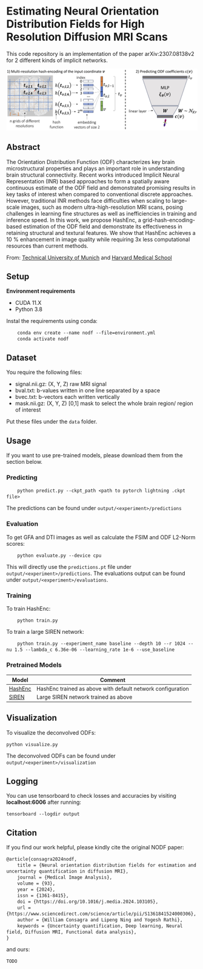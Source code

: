 # Estimating Neural Orientation Distribution Fields for High Resolution Diffusion MRI Scans

This code repository is an implementation of the paper arXiv:2307.08138v2 for 2 different kinds of implicit networks.

<p align="center"><img width="750" src="./docs/method.png"></p>

## Abstract

The Orientation Distribution Function (ODF) characterizes key brain microstructural
properties and plays an important role in understanding brain structural connectivity.
Recent works introduced Implicit Neural Representation (INR) based approaches
to form a spatially aware continuous estimate of the ODF field and demonstrated
promising results in key tasks of interest when compared to conventional discrete
approaches. However, traditional INR methods face difficulties when scaling to large-
scale images, such as modern ultra-high-resolution MRI scans, posing challenges in
learning fine structures as well as inefficiencies in training and inference speed. In this
work, we propose HashEnc, a grid-hash-encoding-based estimation of the ODF field
and demonstrate its effectiveness in retaining structural and textural features. We show
that HashEnc achieves a 10 % enhancement in image quality while requiring 3x less
computational resources than current methods.

From: [Technical University of Munich](https://www.tum.de/en/) and [Harvard Medical School](https://hms.harvard.edu/)

## Setup 

**Environment requirements**
- CUDA 11.X
- Python 3.8

Instal the requirements using conda:

```shell
    conda env create --name nodf --file=environment.yml
    conda activate nodf
```

## Dataset

You require the following files:
- signal.nii.gz: (X, Y, Z) raw MRI signal
- bval.txt: b-values written in one line separated by a space
- bvec.txt: b-vectors each written vertically
- mask.nii.gz: (X, Y, Z) [0,1] mask to select the whole brain region/ region of interest

Put these files under the <code>data</code> folder.

## Usage

If you want to use pre-trained models, please download them from the section below.

### Predicting

```shell
    python predict.py --ckpt_path <path to pytorch lightning .ckpt file>
```

The predictions can be found under `output/<experiment>/predictions`

### Evaluation

To get GFA and DTI images as well as calculate the FSIM and ODF L2-Norm scores:

```shell
    python evaluate.py --device cpu
```

This will directly use the ```predictions.pt``` file under `output/<experiment>/predictions`. The evaluations output can be found under `output/<experiment>/evaluations`.

### Training

To train HashEnc:

```shell
    python train.py
```

To train a large SIREN network:

```shell
    python train.py --experiment_name baseline --depth 10 --r 1024 --nu 1.5 --lambda_c 6.36e-06 --learning_rate 1e-6 --use_baseline
```

### Pretrained Models

| Model                                                                                            |Comment   
|--------------------------------------------------------------------------------------------------|---------|
|[HashEnc](https://drive.google.com/file/d/1MpWNUOTNujwesz5ewNRj7fAe4p2UFsYA/view?usp=drive_link)|HashEnc trained as above with default network configuration|
|[SIREN](https://drive.google.com/file/d/1HypX_L33UgpHp_Eo4WgKS2OjzajW6fJF/view?usp=sharing)|Large SIREN network trained as above|

## Visualization

To visualize the deconvolved ODFs:

```shell
python visualize.py
```

The deconvolved ODFs can be found under `output/<experiment>/visualization`

## Logging

You can use tensorboard to check losses and accuracies by visiting <b>localhost:6006</b> after running:
```shell
tensorboard --logdir output
```

## Citation

If you find our work helpful, please kindly cite the original NODF paper:

```shell
@article{consagra2024nodf,
	title = {Neural orientation distribution fields for estimation and uncertainty quantification in diffusion MRI},
	journal = {Medical Image Analysis},
	volume = {93},
	year = {2024},
	issn = {1361-8415},
	doi = {https://doi.org/10.1016/j.media.2024.103105},
	url = {https://www.sciencedirect.com/science/article/pii/S1361841524000306},
	author = {William Consagra and Lipeng Ning and Yogesh Rathi},
	keywords = {Uncertainty quantification, Deep learning, Neural field, Diffusion MRI, Functional data analysis},
}
```

and ours:

```shell
TODO
```
